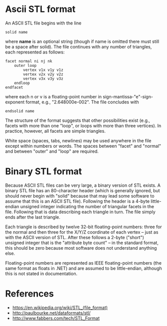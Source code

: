 ﻿# Ascii STL format

An ASCII STL file begins with the line
```
solid name
```
where **name** is an optional string (though if name is omitted there must still be a space after solid). The file continues with any number of triangles, each represented as follows:
```
facet normal ni nj nk
    outer loop
        vertex v1x v1y v1z
        vertex v2x v2y v2z
        vertex v3x v3y v3z
    endloop
endfacet
```

where each n or v is a floating-point number in sign-mantissa-"e"-sign-exponent format, e.g., "2.648000e-002". The file concludes with
```
endsolid name
```
The structure of the format suggests that other possibilities exist (e.g., facets with more than one "loop", or loops with more than three vertices). In practice, however, all facets are simple triangles.

White space (spaces, tabs, newlines) may be used anywhere in the file except within numbers or words. The spaces between "facet" and "normal" and between "outer" and "loop" are required.

# Binary STL format

Because ASCII STL files can be very large, a binary version of STL exists. A binary STL file has an 80-character header (which is generally ignored, but should never begin with "solid" because that may lead some software to assume that this is an ASCII STL file). Following the header is a 4-byte little-endian unsigned integer indicating the number of triangular facets in the file. Following that is data describing each triangle in turn. The file simply ends after the last triangle.

Each triangle is described by twelve 32-bit floating-point numbers: three for the normal and then three for the X/Y/Z coordinate of each vertex – just as with the ASCII version of STL. After these follows a 2-byte ("short") unsigned integer that is the "attribute byte count" – in the standard format, this should be zero because most software does not understand anything else.

Floating-point numbers are represented as IEEE floating-point numbers (the same format as floats in .NET) and are assumed to be little-endian, although this is not stated in documentation.

# References

* https://en.wikipedia.org/wiki/STL_(file_format)
* http://paulbourke.net/dataformats/stl/
* http://www.fabbers.com/tech/STL_Format